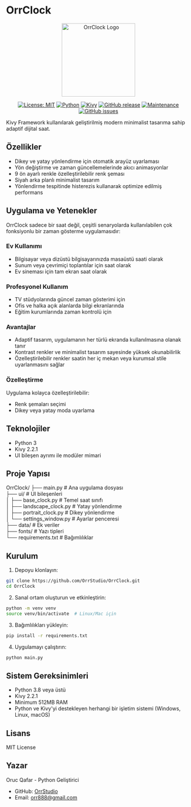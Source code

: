 # OrrClock

<div align="center">
  <img src="https://github.com/user-attachments/assets/83289c8e-472e-44d9-8bc7-eb27bec46763" alt="OrrClock Logo" width="200"/>
</div>

<div align="center">
  
[![License: MIT](https://img.shields.io/badge/License-MIT-yellow.svg)](https://opensource.org/licenses/MIT)
[![Python](https://img.shields.io/badge/Python-3.8%2B-blue)](https://www.python.org/)
[![Kivy](https://img.shields.io/badge/Kivy-2.2.1-brightgreen)](https://kivy.org/)
[![GitHub release](https://img.shields.io/badge/Release-v1.0.0-blue)](https://github.com/OrrStudio/OrrClock/releases)
[![Maintenance](https://img.shields.io/badge/Maintained%3F-yes-green.svg)](https://github.com/OrrStudio/OrrClock/graphs/commit-activity)
[![GitHub issues](https://img.shields.io/github/issues/OrrStudio/OrrClock)](https://github.com/OrrStudio/OrrClock/issues)

</div>

Kivy Framework kullanılarak geliştirilmiş modern minimalist tasarıma sahip adaptif dijital saat.

## Özellikler

- Dikey ve yatay yönlendirme için otomatik arayüz uyarlaması
- Yön değiştirme ve zaman güncellemelerinde akıcı animasyonlar
- 9 ön ayarlı renkle özelleştirilebilir renk şeması
- Siyah arka planlı minimalist tasarım
- Yönlendirme tespitinde histerezis kullanarak optimize edilmiş performans

## Uygulama ve Yetenekler

OrrClock sadece bir saat değil, çeşitli senaryolarda kullanılabilen çok fonksiyonlu bir zaman gösterme uygulamasıdır:

### Ev Kullanımı
- Bilgisayar veya dizüstü bilgisayarınızda masaüstü saati olarak
- Sunum veya çevrimiçi toplantılar için saat olarak
- Ev sineması için tam ekran saat olarak

### Profesyonel Kullanım
- TV stüdyolarında güncel zaman gösterimi için
- Ofis ve halka açık alanlarda bilgi ekranlarında
- Eğitim kurumlarında zaman kontrolü için

### Avantajlar
- Adaptif tasarım, uygulamanın her türlü ekranda kullanılmasına olanak tanır
- Kontrast renkler ve minimalist tasarım sayesinde yüksek okunabilirlik
- Özelleştirilebilir renkler saatin her iç mekan veya kurumsal stile uyarlanmasını sağlar

### Özelleştirme
Uygulama kolayca özelleştirilebilir:
- Renk şemaları seçimi
- Dikey veya yatay moda uyarlama

## Teknolojiler

- Python 3
- Kivy 2.2.1
- UI bileşen ayrımı ile modüler mimari

## Proje Yapısı

OrrClock/
├── main.py                 # Ana uygulama dosyası  
├── ui/                     # UI bileşenleri  
│   ├── base_clock.py       # Temel saat sınıfı  
│   ├── landscape_clock.py  # Yatay yönlendirme  
│   ├── portrait_clock.py   # Dikey yönlendirme  
│   └── settings_window.py  # Ayarlar penceresi  
├── data/                   # Ek veriler  
├── fonts/                  # Yazı tipleri  
└── requirements.txt        # Bağımlılıklar  

## Kurulum

1. Depoyu klonlayın:
```bash
git clone https://github.com/OrrStudio/OrrClock.git
cd OrrClock
```

2. Sanal ortam oluşturun ve etkinleştirin:
```bash
python -m venv venv
source venv/bin/activate  # Linux/Mac için
```

3. Bağımlılıkları yükleyin:
```bash
pip install -r requirements.txt
```

4. Uygulamayı çalıştırın:
```bash
python main.py
```

## Sistem Gereksinimleri

- Python 3.8 veya üstü
- Kivy 2.2.1
- Minimum 512MB RAM
- Python ve Kivy'yi destekleyen herhangi bir işletim sistemi (Windows, Linux, macOS)

## Lisans

MIT License

## Yazar

Oruc Qafar - Python Geliştirici
- GitHub: [OrrStudio](https://github.com/OrrStudio)
- Email: orr888@gmail.com
